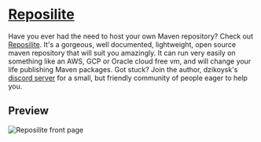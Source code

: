 # [Reposilite](https://github.com/dzikoysk/reposilite)

Have you ever had the need to host your own Maven repository? Check out [Reposilite](https://github.com/dzikoysk/reposilite). It's a gorgeous, well documented, lightweight, open source maven repository that will suit you amazingly. It can run very easily on something like an AWS, GCP or Oracle cloud free vm, and will change your life publishing Maven packages. Got stuck? Join the author, dzikoysk's [discord server](https://discord.gg/7EJs5AUpQN) for a small, but friendly community of people eager to help you. 

## Preview
![Reposilite front page](https://reposilite.com/img/preview.png)